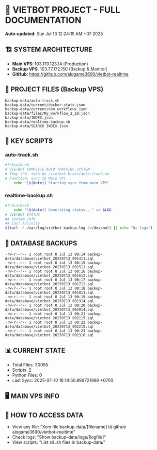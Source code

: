 # 🤖 VIETBOT PROJECT - FULL DOCUMENTATION
**Auto-updated**: Sun Jul 13 12:24:15 AM +07 2025

## 🏗️ SYSTEM ARCHITECTURE
- **Main VPS**: 103.170.123.14 (Production)
- **Backup VPS**: 103.77.172.150 (Backup & Monitor)
- **GitHub**: https://github.com/alogame3690/vietbot-realtime

## 📁 PROJECT FILES (Backup VPS)
```
backup-data/auto-track.sh
backup-data/current/docker-state.json
backup-data/current/n8n_workflows.json
backup-data/files/My_workflow_2_10.json
backup-data/INDEX.json
backup-data/realtime-backup.sh
backup-data/SEARCH_INDEX.json
```

## 🔧 KEY SCRIPTS
### auto-track.sh
```bash
#!/bin/bash
# VIETBOT COMPLETE AUTO TRACKING SYSTEM
# Thay thế toàn bộ /vietbot-brain/auto-track.sh
# Function: Sync từ Main VPS
    echo "[$(date)] Starting sync from main VPS"
```
### realtime-backup.sh
```bash
#!/bin/bash
    echo "[$(date)] Generating status..." >> $LOG
# VIETBOT STATUS
## System Info
## Last Activity
$(tail -5 /var/log/vietbot-backup.log 2>/dev/null || echo "No logs")
```

## 💾 DATABASE BACKUPS
```
-rw-r--r-- 1 root root 0 Jul 13 00:14 backup-data/database/vietbot_20250713_001411.sql
-rw-r--r-- 1 root root 0 Jul 13 00:15 backup-data/database/vietbot_20250713_001511.sql
-rw-r--r-- 1 root root 0 Jul 13 00:16 backup-data/database/vietbot_20250713_001612.sql
-rw-r--r-- 1 root root 0 Jul 13 00:17 backup-data/database/vietbot_20250713_001712.sql
-rw-r--r-- 1 root root 0 Jul 13 00:18 backup-data/database/vietbot_20250713_001813.sql
-rw-r--r-- 1 root root 0 Jul 13 00:19 backup-data/database/vietbot_20250713_001914.sql
-rw-r--r-- 1 root root 0 Jul 13 00:20 backup-data/database/vietbot_20250713_002014.sql
-rw-r--r-- 1 root root 0 Jul 13 00:21 backup-data/database/vietbot_20250713_002115.sql
-rw-r--r-- 1 root root 0 Jul 13 00:22 backup-data/database/vietbot_20250713_002215.sql
-rw-r--r-- 1 root root 0 Jul 13 00:23 backup-data/database/vietbot_20250713_002316.sql
```

## 📊 CURRENT STATE
- Total Files: 30095
- Scripts: 2
- Python Files: 0
- Last Sync: 2025-07-10 16:18:50.896721968 +0700

## 🖥️ MAIN VPS INFO


## 🚨 HOW TO ACCESS DATA
- View any file: "Xem file backup-data/[filename] từ github alogame3690/vietbot-realtime"
- Check logs: "Show backup-data/logs/[logfile]"
- View scripts: "List all .sh files in backup-data/"
